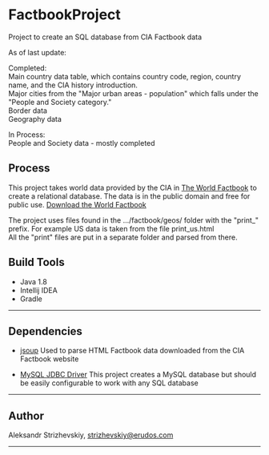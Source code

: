 # FactbookProject
Project to create an SQL database from CIA Factbook data

As of last update: 

Completed:  
Main country data table, which contains country code, region, country name, and the CIA history introduction.  
Major cities from the "Major urban areas - population" which falls under the "People and Society category."  
Border data  
Geography data  

In Process:  
People and Society data - mostly completed

## Process

This project takes world data provided by the CIA in 
[The World Factbook](https://www.cia.gov/library/publications/the-world-factbook/)
to create a relational database. The data is in the public domain and free for public use.
[Download the World Factbook](https://www.cia.gov/library/publications/download/)

The project uses files found in the .../factbook/geos/ folder with the "print_" prefix.
For example US data is taken from the file print_us.html  
All the "print" files are put in a separate folder and parsed from there.

## Build Tools

- Java 1.8
- Intellij IDEA
- Gradle

---

## Dependencies

- [jsoup](https://mvnrepository.com/artifact/org.jsoup/jsoup/1.11.3)
Used to parse HTML Factbook data downloaded from the CIA Factbook website   

- [MySQL JDBC Driver](https://mvnrepository.com/artifact/mysql/mysql-connector-java/8.0.13)
This project creates a MySQL database but should be easily configurable to work with any SQL database

---

## Author

Aleksandr Strizhevskiy, strizhevskiy@erudos.com

---
